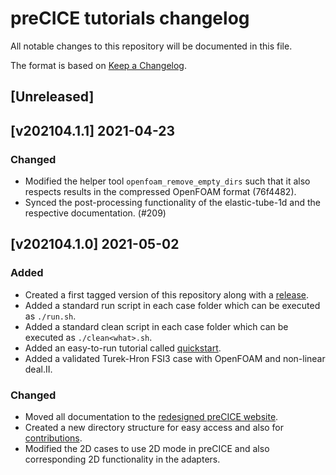 # preCICE tutorials changelog

All notable changes to this repository will be documented in this file.

The format is based on [Keep a Changelog](https://keepachangelog.com/en/1.0.0/).

<!-- markdownlint-configure-file {"MD024": { "siblings_only": true } } -->

## [Unreleased]

## [v202104.1.1] 2021-04-23

### Changed

- Modified the helper tool `openfoam_remove_empty_dirs` such that it also respects results in the compressed OpenFOAM format (76f4482).
- Synced the post-processing functionality of the elastic-tube-1d and the respective documentation. (#209)

## [v202104.1.0] 2021-05-02

### Added

- Created a first tagged version of this repository along with a [release](https://github.com/precice/tutorials/releases/tag/v202104.1.0).
- Added a standard run script in each case folder which can be executed as `./run.sh`.
- Added a standard clean script in each case folder which can be executed as `./clean<what>.sh`.
- Added an easy-to-run tutorial called [quickstart](https://precice.org/quickstart.html).
- Added a validated Turek-Hron FSI3 case with OpenFOAM and non-linear deal.II.

### Changed

- Moved all documentation to the [redesigned preCICE website](https://precice.org/tutorials.html).
- Created a new directory structure for easy access and also for [contributions](https://precice.org/community-contribute-to-precice.html).
- Modified the 2D cases to use 2D mode in preCICE and also corresponding 2D functionality in the adapters.
